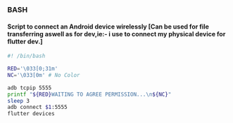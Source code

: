 ### BASH
#### Script to connect an Android device wirelessly [Can be used for file transferring aswell as for dev,ie:- i use to connect my physical device for flutter dev.]
```sh
#! /bin/bash

RED='\033[0;31m'
NC='\033[0m' # No Color

adb tcpip 5555
printf "${RED}WAITING TO AGREE PERMISSION...\n${NC}"
sleep 3
adb connect $1:5555
flutter devices

```
